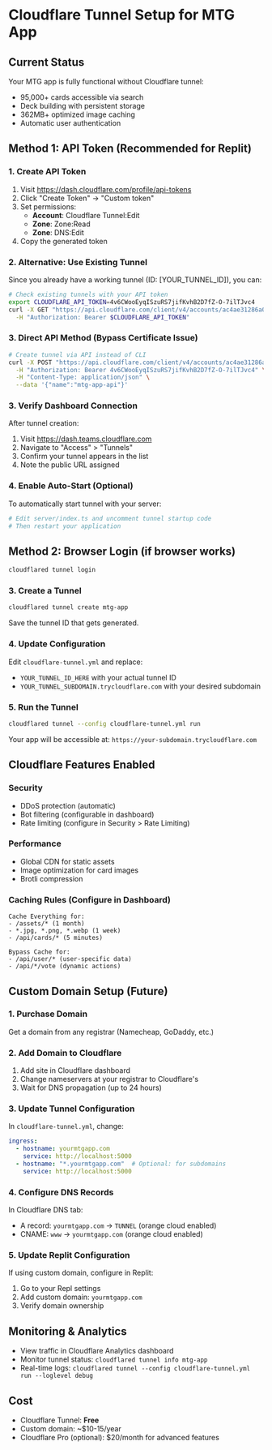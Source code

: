 # Cloudflare Tunnel Setup for MTG App

## Current Status
Your MTG app is fully functional without Cloudflare tunnel:
- 95,000+ cards accessible via search
- Deck building with persistent storage
- 362MB+ optimized image caching
- Automatic user authentication

## Method 1: API Token (Recommended for Replit)

### 1. Create API Token
1. Visit https://dash.cloudflare.com/profile/api-tokens
2. Click "Create Token" → "Custom token"
3. Set permissions:
   - **Account**: Cloudflare Tunnel:Edit
   - **Zone**: Zone:Read
   - **Zone**: DNS:Edit
4. Copy the generated token

### 2. Alternative: Use Existing Tunnel
Since you already have a working tunnel (ID: [YOUR_TUNNEL_ID]), you can:

```bash
# Check existing tunnels with your API token
export CLOUDFLARE_API_TOKEN=4v6CWooEyqISzuRS7jifKvhB2D7fZ-O-7ilTJvc4
curl -X GET "https://api.cloudflare.com/client/v4/accounts/ac4ae31286a0fb4bd57fa90039f8a644/cfd_tunnel" \
  -H "Authorization: Bearer $CLOUDFLARE_API_TOKEN"
```

### 3. Direct API Method (Bypass Certificate Issue)
```bash
# Create tunnel via API instead of CLI
curl -X POST "https://api.cloudflare.com/client/v4/accounts/ac4ae31286a0fb4bd57fa90039f8a644/cfd_tunnel" \
  -H "Authorization: Bearer 4v6CWooEyqISzuRS7jifKvhB2D7fZ-O-7ilTJvc4" \
  -H "Content-Type: application/json" \
  --data '{"name":"mtg-app-api"}'
```

### 3. Verify Dashboard Connection
After tunnel creation:
1. Visit https://dash.teams.cloudflare.com
2. Navigate to "Access" > "Tunnels"  
3. Confirm your tunnel appears in the list
4. Note the public URL assigned

### 4. Enable Auto-Start (Optional)
To automatically start tunnel with your server:
```bash
# Edit server/index.ts and uncomment tunnel startup code
# Then restart your application
```

## Method 2: Browser Login (if browser works)
```bash
cloudflared tunnel login
```

### 3. Create a Tunnel
```bash
cloudflared tunnel create mtg-app
```
Save the tunnel ID that gets generated.

### 4. Update Configuration
Edit `cloudflare-tunnel.yml` and replace:
- `YOUR_TUNNEL_ID_HERE` with your actual tunnel ID
- `YOUR_TUNNEL_SUBDOMAIN.trycloudflare.com` with your desired subdomain

### 5. Run the Tunnel
```bash
cloudflared tunnel --config cloudflare-tunnel.yml run
```

Your app will be accessible at: `https://your-subdomain.trycloudflare.com`

## Cloudflare Features Enabled

### Security
- DDoS protection (automatic)
- Bot filtering (configurable in dashboard)
- Rate limiting (configure in Security > Rate Limiting)

### Performance  
- Global CDN for static assets
- Image optimization for card images
- Brotli compression

### Caching Rules (Configure in Dashboard)
```
Cache Everything for:
- /assets/* (1 month)
- *.jpg, *.png, *.webp (1 week)
- /api/cards/* (5 minutes)

Bypass Cache for:
- /api/user/* (user-specific data)
- /api/*/vote (dynamic actions)
```

## Custom Domain Setup (Future)

### 1. Purchase Domain
Get a domain from any registrar (Namecheap, GoDaddy, etc.)

### 2. Add Domain to Cloudflare
1. Add site in Cloudflare dashboard
2. Change nameservers at your registrar to Cloudflare's
3. Wait for DNS propagation (up to 24 hours)

### 3. Update Tunnel Configuration
In `cloudflare-tunnel.yml`, change:
```yaml
ingress:
  - hostname: yourmtgapp.com
    service: http://localhost:5000
  - hostname: "*.yourmtgapp.com"  # Optional: for subdomains
    service: http://localhost:5000
```

### 4. Configure DNS Records
In Cloudflare DNS tab:
- A record: `yourmtgapp.com` -> `TUNNEL` (orange cloud enabled)
- CNAME: `www` -> `yourmtgapp.com` (orange cloud enabled)

### 5. Update Replit Configuration
If using custom domain, configure in Replit:
1. Go to your Repl settings
2. Add custom domain: `yourmtgapp.com`
3. Verify domain ownership

## Monitoring & Analytics
- View traffic in Cloudflare Analytics dashboard
- Monitor tunnel status: `cloudflared tunnel info mtg-app`
- Real-time logs: `cloudflared tunnel --config cloudflare-tunnel.yml run --loglevel debug`

## Cost
- Cloudflare Tunnel: **Free**
- Custom domain: ~$10-15/year
- Cloudflare Pro (optional): $20/month for advanced features